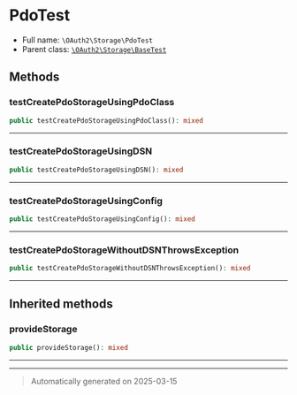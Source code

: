 
# PdoTest





* Full name: `\OAuth2\Storage\PdoTest`
* Parent class: [`\OAuth2\Storage\BaseTest`](./BaseTest.md)




## Methods


### testCreatePdoStorageUsingPdoClass



```php
public testCreatePdoStorageUsingPdoClass(): mixed
```












***

### testCreatePdoStorageUsingDSN



```php
public testCreatePdoStorageUsingDSN(): mixed
```












***

### testCreatePdoStorageUsingConfig



```php
public testCreatePdoStorageUsingConfig(): mixed
```












***

### testCreatePdoStorageWithoutDSNThrowsException



```php
public testCreatePdoStorageWithoutDSNThrowsException(): mixed
```












***


## Inherited methods


### provideStorage



```php
public provideStorage(): mixed
```












***


***
> Automatically generated on 2025-03-15
